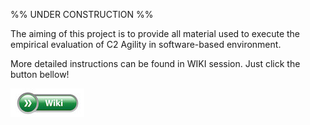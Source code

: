 %% UNDER CONSTRUCTION %%

The aiming of this project is to provide all material used to execute the empirical evaluation of C2 Agility in software-based environment.

More detailed instructions can be found in WIKI session. Just click the button bellow!


[![button](icon.jpg)](https://github.com/junieramorim/C2Agility/wiki)







